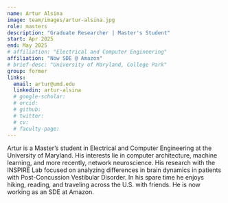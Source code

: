 ```yaml
---
name: Artur Alsina
image: team/images/artur-alsina.jpg
role: masters
description: "Graduate Researcher | Master's Student"
start: Apr 2025
end: May 2025
# affiliation: "Electrical and Computer Engineering"
affiliation: "Now SDE @ Amazon"
# brief-desc: "University of Maryland, College Park"
group: former
links:
  email: artur@umd.edu
  linkedin: artur-alsina
  # google-scholar: 
  # orcid: 
  # github: 
  # twitter:   
  # cv: 
  # faculty-page: 
---
```

Artur is a Master’s student in Electrical and Computer Engineering at the University of Maryland. His interests lie in computer architecture, machine learning, and more recently, network neuroscience. His research with the INSPIRE Lab focused on analyzing differences in brain dynamics in patients with Post-Concussion Vestibular Disorder. In his spare time he enjoys hiking, reading, and traveling across the U.S. with friends. He is now working as an SDE at Amazon. 